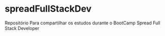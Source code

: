 # spreadFullStackDev
Repositório Para compartilhar os estudos durante o BootCamp Spread Full Stack Developer
